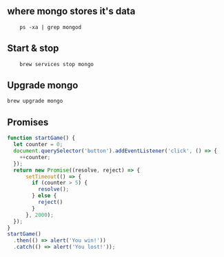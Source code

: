 ## where mongo stores it's data
```
    ps -xa | grep mongod
```
## Start & stop
```
    brew services stop mongo
```
## Upgrade mongo
```
brew upgrade mongo
```
## Promises

```js
function startGame() {
  let counter = 0;
  document.querySelector('button').addEventListener('click', () => {
    ++counter;
  });
  return new Promise((resolve, reject) => {
      setTimeout(() => {
        if (counter > 5) {
          resolve();
        } else {
          reject()
        }
      }, 2000);
  });
}
startGame()
  .then(() => alert('You win!'))
  .catch(() => alert('You lost!'));
```
